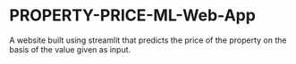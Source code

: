 # PROPERTY-PRICE-ML-Web-App
A website built using streamlit that predicts the price of the property on the basis of the value given as input.
